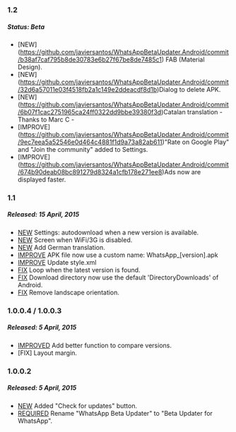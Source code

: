 ### 1.2
##### Status: Beta
* [NEW] (https://github.com/javiersantos/WhatsAppBetaUpdater.Android/commit/b38af7caf795b8de30783e6b27f67be8de7485c1) FAB (Material Design).
* [NEW] (https://github.com/javiersantos/WhatsAppBetaUpdater.Android/commit/32d6a57011e03f4518fb2a1c149e2ddeacdf8d1b)Dialog to delete APK.
* [NEW] (https://github.com/javiersantos/WhatsAppBetaUpdater.Android/commit/6b07f1cac2751965ca24ff0322dd9bbe39380f3d)Catalan translation - Thanks to Marc C -
* [IMPROVE] (https://github.com/javiersantos/WhatsAppBetaUpdater.Android/commit/9ec7eea5a52546e0d464c4881f1d9a73a82ab611)"Rate on Google Play" and "Join the community" added to Settings.
* [IMPROVE] (https://github.com/javiersantos/WhatsAppBetaUpdater.Android/commit/674b90deab08bc891279d8324a1cfb178e271ee8)Ads now are displayed faster.

### 1.1
##### Released: 15 April, 2015
* [NEW](https://github.com/javiersantos/WhatsAppBetaUpdater.Android/commit/847ad397ec3df6dd3998c8ac81c1e6f82ce26a5c) Settings: autodownload when a new version is available.
* [NEW](https://github.com/javiersantos/WhatsAppBetaUpdater.Android/commit/36bac4a3e4fa4f06475efef312d80d68ffffdf0e) Screen when WiFi/3G is disabled.
* [NEW](https://github.com/javiersantos/WhatsAppBetaUpdater.Android/commit/57991a01564635fe9e55f83ee113655a68584f4c) Add German translation.
* [IMPROVE](https://github.com/javiersantos/WhatsAppBetaUpdater.Android/commit/1d5f47f15c351fb980f0b430e70e3d466da21827) APK file now use a custom name: WhatsApp_[version].apk
* [IMPROVE](https://github.com/javiersantos/WhatsAppBetaUpdater.Android/commit/c9d6d56223c7619d631859007ec1912296f8edc3) Update style.xml
* [FIX](https://github.com/javiersantos/WhatsAppBetaUpdater.Android/commit/7093f19393e21741534946652bbb63b6ee455db7) Loop when the latest version is found.
* [FIX](https://github.com/javiersantos/WhatsAppBetaUpdater.Android/commit/1d5f47f15c351fb980f0b430e70e3d466da21827) Download directory now use the default 'DirectoryDownloads' of Android.
* [FIX](https://github.com/javiersantos/WhatsAppBetaUpdater.Android/commit/847ad397ec3df6dd3998c8ac81c1e6f82ce26a5c) Remove landscape orientation.

### 1.0.0.4 / 1.0.0.3
##### Released: 5 April, 2015
* [IMPROVED](https://github.com/javiersantos/WhatsAppBetaUpdater.Android/commit/de875c2325b9e6761ab0be01f1b72d73dc86b999) Add better function to compare versions.
* [FIX] Layout margin.

### 1.0.0.2
##### Released: 5 April, 2015
* [NEW](https://github.com/javiersantos/WhatsAppBetaUpdater.Android/commit/bd7139c7665a6e6e2aa6b8a12efc61dc51c692d3) Added "Check for updates" button.
* [REQUIRED](https://github.com/javiersantos/WhatsAppBetaUpdater.Android/commit/c361d33c15d7425ce79d5cd84cf1c3b63f63da24) Rename "WhatsApp Beta Updater" to "Beta Updater for WhatsApp".
